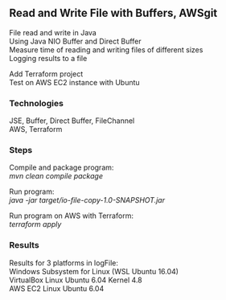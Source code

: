 ## Read and Write File with Buffers, AWSgit 
File read and write in Java <br />
Using Java NIO Buffer and Direct Buffer <br />
Measure time of reading and writing files of different sizes <br />
Logging results to a file <br />

Add Terraform project <br />
Test on AWS EC2 instance with Ubuntu <br />



### Technologies
JSE, Buffer, Direct Buffer, FileChannel <br />
AWS, Terraform


### Steps
Compile and package program: <br />
*mvn clean compile package* <br />

Run program: <br />
*java -jar target/io-file-copy-1.0-SNAPSHOT.jar* <br />

Run program on AWS with Terraform: <br />
*terraform apply* <br />


### Results
Results for 3 platforms in logFile: <br />
Windows Subsystem for Linux (WSL Ubuntu 16.04) <br />
VirtualBox Linux Ubuntu 6.04 Kernel 4.8 <br />
AWS EC2 Linux Ubuntu 6.04 
